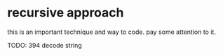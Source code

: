 # recursive approach

this is an important technique and way to code. pay some attention to it.

TODO:
394 decode string


